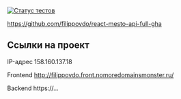 [![Статус тестов](../../actions/workflows/tests.yml/badge.svg)](../../actions/workflows/tests.yml)


https://github.com/filippovdo/react-mesto-api-full-gha

## Ссылки на проект

IP-адрес 158.160.137.18

Frontend http://filippovdo.front.nomoredomainsmonster.ru/

Backend https://...
